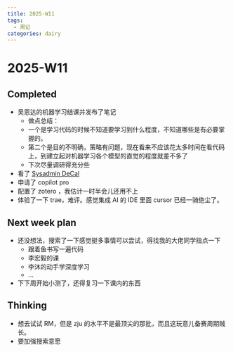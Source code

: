 ```yaml
---
title: 2025-W11
tags:
  - 周记
categories: dairy
---
```


# 2025-W11

## Completed

- 吴恩达的机器学习结课并发布了笔记
	- 做点总结：
	- 一个是学习代码的时候不知道要学习到什么程度，不知道哪些是有必要掌握的。
	- 第二个是目的不明确，策略有问题，现在看来不应该花太多时间在看代码上，到建立起对机器学习各个模型的直觉的程度就差不多了
	- 下次尽量调研得充分些
- 看了 [Sysadmin DeCal](https://decal.ocf.berkeley.edu/)
- 申请了 copilot pro 
- 配置了 zotero ，我估计一时半会儿还用不上
- 体验了一下 trae，难评。感觉集成 AI 的 IDE 里面 cursor 已经一骑绝尘了。

## Next week plan

- 还没想法，搜索了一下感觉挺多事情可以尝试，得找我的大佬同学指点一下
	- 跟着鱼书写一遍代码
	- 李宏毅的课
	- 李沐的动手学深度学习
	- ...
- 下下周开始小测了，还得复习一下课内的东西
## Thinking

- 想去试试 RM，但是 zju 的水平不是最顶尖的那批，而且这玩意儿备赛周期贼长。
- 要加强搜索意愿
